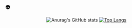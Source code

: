 ### 👽

<!--
**2yunj007/2yunj007** is a ✨ _special_ ✨ repository because its `README.md` (this file) appears on your GitHub profile.

Here are some ideas to get you started:

- 🔭 I’m currently working on ...
- 🌱 I’m currently learning ...
- 👯 I’m looking to collaborate on ...
- 🤔 I’m looking for help with ...
- 💬 Ask me about ...
- 📫 How to reach me: ...
- 😄 Pronouns: ...
- ⚡ Fun fact: ...
-->




<div align=center>
 
![Anurag's GitHub stats](https://github-readme-stats.vercel.app/api?username=2yunj007&show_icons=true&theme=vue)
[![Top Langs](https://github-readme-stats.vercel.app/api/top-langs/?username=2yunj007&layout=compact&theme=vue)](https://github.com/2yunj007)
 

 
</div>

